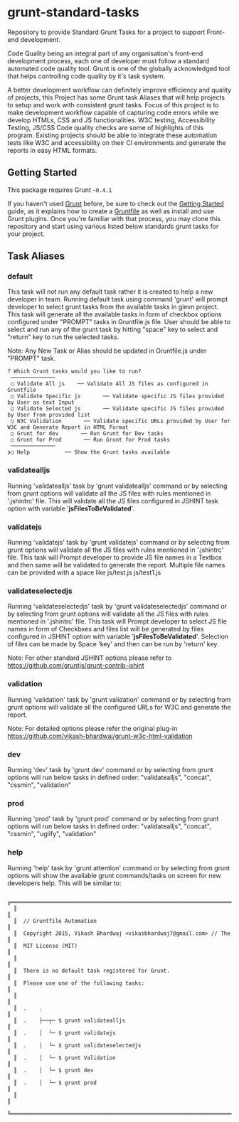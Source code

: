 # grunt-standard-tasks
Repository to provide Standard Grunt Tasks for a project to support Front-end development.

Code Quality being an integral part of any organisation's front-end development process, each one of developer must follow a standard automated code quality tool. Grunt is one of the globally acknowledged tool that helps controlling code quality by it's task system.

A better development workflow can definitely improve efficiency and quality of projects, this Project has some Grunt task Aliases that will help projects to setup and work with consistent grunt tasks. Focus of this project is to make development workflow capable of capturing code errors while we develop HTMLs, CSS and JS functionalities. W3C testing, Accessibility Testing, JS/CSS Code quality checks are some of highlights of this program. Existing projects should be able to integrate these automation tests like W3C and accessibility on their CI environments and generate the reports in easy HTML formats.

## Getting Started
This package requires Grunt `~0.4.1`

If you haven't used [Grunt](http://gruntjs.com/) before, be sure to check out the [Getting Started](http://gruntjs.com/getting-started) guide, as it explains how to create a [Gruntfile](http://gruntjs.com/sample-gruntfile) as well as install and use Grunt plugins. Once you're familiar with that process, you may clone this repository and start using various listed below standards grunt tasks for your project.

## Task Aliases

### default
This task will not run any default task rather it is created to help a new developer in team. Running default task using command 'grunt' will prompt developer to select grunt tasks from the available tasks in gievn project. This task will generate all the available tasks in form of checkbox options configured under "PROMPT" tasks in Gruntfile.js file. User should be able to select and run any of the grunt task by hitting "space" key to select and "return" key to run the selected tasks.

Note: Any New Task or Alias should be updated in Gruntfile.js under "PROMPT" task.

```shell
? Which Grunt tasks would you like to run? 
 ──────────────
 ◯ Validate All js    ── Validate All JS files as configured in Gruntfile
 ◯ Validate Specific js       ── Validate specific JS files provided by User as text Input
 ◯ Validate Selected js       ── Validate specific JS files provided by User from provided list
 ◯ W3C Validation       ── Validate specific URLs provided by User for W3C and Generate Report in HTML Format
 ◯ Grunt for dev       ── Run Grunt for Dev tasks
 ◯ Grunt for Prod       ── Run Grunt for Prod tasks
 ──────────────
❯◯ Help           ── Show the Grunt tasks available
```

### validatealljs
Running 'validatealljs' task by 'grunt validatealljs' command or by selecting from grunt options will validate all the JS files with rules mentioned in '.jshintrc' file. This will validate all the JS files configured in JSHINT task option with variable '<b>jsFilesToBeValidated</b>'.

### validatejs
Running 'validatejs' task by 'grunt validatejs' command or by selecting from grunt options will validate all the JS files with rules mentioned in '.jshintrc' file. This task will Prompt developer to provide JS file names in a Textbox and then same will be validated to generate the report. Multiple file names can be provided with a space like js/test.js js/test1.js

### validateselectedjs
Running 'validateselectedjs' task by 'grunt validateselectedjs' command or by selecting from grunt options will validate all the JS files with rules mentioned in '.jshintrc' file. This task will Prompt developer to select JS file names in form of Checkbxes and files list will be generated by files configured in JSHINT option with variable '<b>jsFilesToBeValidated</b>'. Selection of files can be made by Space 'key' and then can be run by 'return' key.

Note: For other standard JSHINT options please refer to https://github.com/gruntjs/grunt-contrib-jshint

### validation
Running 'validation' task by 'grunt validation' command or by selecting from grunt options will validate all the configured URLs for W3C and generate the report.

Note: For detailed options please refer the original plug-in https://github.com/vikash-bhardwaj/grunt-w3c-html-validation

### dev
Running 'dev' task by 'grunt dev' command or by selecting from grunt options will run below tasks in defined order:
		"validatealljs",
    	"concat",
    	"cssmin",
    	"validation"

### prod
Running 'prod' task by 'grunt prod' command or by selecting from grunt options will run below tasks in defined order:
		"validatealljs",
    	"concat",
    	"cssmin",
    	"uglify",
    	"validation"

### help
Running 'help' task by 'grunt attention' command or by selecting from grunt options will show the available grunt commands/tasks on screen for new developers help. This will be similar to:

```shell
  ╔═════════════════════════════════════════════════════════════════════════╗
  ║                                                                         ║
  ║  // Gruntfile Automation                                                ║
  ║  Copyright 2015, Vikash Bhardwaj <vikasbhardwaj7@gmail.com> // The      ║
  ║  MIT License (MIT)                                                      ║
  ║                                                                         ║
  ║  There is no default task registered for Grunt.                         ║
  ║  Please use one of the following tasks:                                 ║
  ║                                                                         ║
  ║  .    .                                                                 ║
  ║  .    ├──┬─ $ grunt validatealljs                                       ║
  ║  .    │  └─ $ grunt validatejs                                          ║
  ║  .    │  └─ $ grunt validateselectedjs                                  ║
  ║  .    │  └─ $ grunt Validation                                          ║
  ║  .    │  └─ $ grunt dev                                                 ║
  ║  .    │  └─ $ grunt prod                                                ║
  ║                                                                         ║
  ╚═════════════════════════════════════════════════════════════════════════╝
```